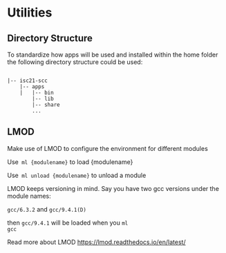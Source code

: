 # Utilities

## Directory Structure
To standardize how apps will be used and installed within the home folder the following directory structure could be used:

```

|-- isc21-scc
    |-- apps
    |   |-- bin
        |-- lib
        |-- share
        ...

```


## LMOD
Make use of LMOD to configure the environment for different modules

Use<code> ml {modulename}</code> to load {modulename}

Use<code> ml unload {modulename}</code> to unload a module

LMOD keeps versioning in mind. Say you have two gcc versions under the module names:

`gcc/6.3.2` and `gcc/9.4.1(D)`

then `gcc/9.4.1` will be loaded when you <code>ml gcc</code>

Read more about LMOD https://lmod.readthedocs.io/en/latest/